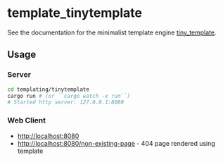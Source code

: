# template_tinytemplate

See the documentation for the minimalist template engine [tiny_template](https://docs.rs/tinytemplate/1.1.0/tinytemplate/).

## Usage

### Server

```bash
cd templating/tinytemplate
cargo run # (or ``cargo watch -x run``)
# Started http server: 127.0.0.1:8080
```

### Web Client

- [http://localhost:8080](http://localhost:8080)
- [http://localhost:8080/non-existing-page](http://localhost:8080/non-existing-page) - 404 page rendered using template
